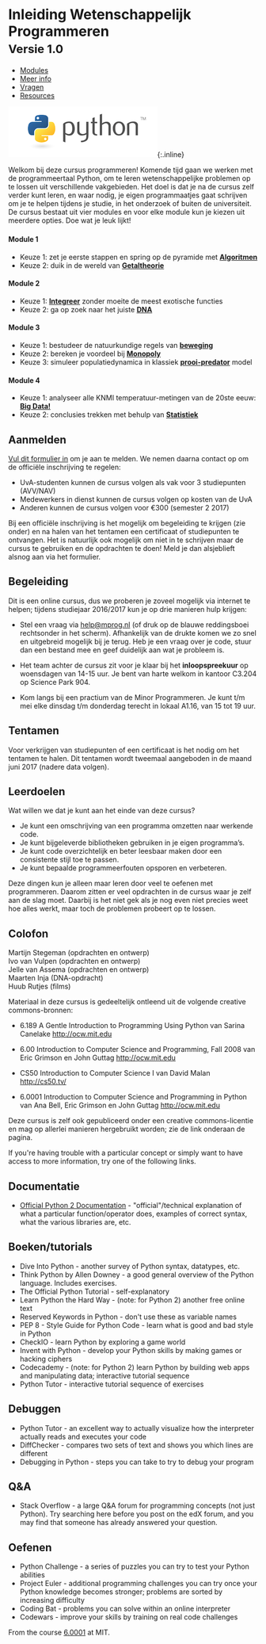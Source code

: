 <style>
h1
{
	border-bottom: 0 ! important;
}
ul.nav
{
	margin-left: 0 ! important;
}
</style>

# Inleiding Wetenschappelijk Programmeren<br><small>Versie 1.0</small>

<div>

<!-- Nav tabs -->
<ul class="nav nav-tabs" role="tablist">
<li role="presentation" class="active"><a href="#modules" aria-controls="modules" role="tab" data-toggle="tab">Modules</a></li>
<li role="presentation"><a href="#studiewijzer" aria-controls="studiewijzer" role="tab" data-toggle="tab">Meer info</a></li>
<li role="presentation"><a href="#vragen" aria-controls="vragen" role="tab" data-toggle="tab">Vragen</a></li>
<li role="presentation"><a href="#resources" aria-controls="resources" role="tab" data-toggle="tab">Resources</a></li>
</ul>


<!-- Tab panes -->
<div class="tab-content">
<div role="tabpanel" class="tab-pane active" id="modules">

![Python](python-logo.png){:.inline}  

Welkom bij deze cursus programmeren! Komende tijd gaan we werken met de programmeertaal Python, om te leren wetenschappelijke problemen op te lossen uit verschillende vakgebieden. Het doel is dat je na de cursus zelf verder kunt leren, en waar nodig, je eigen programmaatjes gaat schrijven om je te helpen tijdens je studie, in het onderzoek of buiten de universiteit. De cursus bestaat uit vier modules en voor elke module kun je kiezen uit meerdere opties. Doe wat je leuk lijkt!

<p style="margin-top:1.5em;"></p>

####  Module 1

- Keuze 1: zet je eerste stappen en spring op de pyramide met [<strong>Algoritmen</strong>](/algoritmen/inhoud)
- Keuze 2: duik in de wereld van [<strong>Getaltheorie</strong>](/getaltheorie/inhoud)

####  Module 2

- Keuze 1: [<strong>Integreer</strong>](/integreren/inhoud) zonder moeite de meest exotische functies
- Keuze 2: ga op zoek naar het juiste [<strong>DNA</strong>](/dna/inhoud)

####  Module 3

- Keuze 1: bestudeer de natuurkundige regels van [<strong>beweging</strong>](/beweging/inhoud)
- Keuze 2: bereken je voordeel bij [<strong>Monopoly</strong>](/monopoly/inhoud)
- Keuze 3: simuleer populatiedynamica in klassiek [<strong>prooi-predator</strong>](/prooipredator/inhoud) model

####  Module 4

- Keuze 1: analyseer alle KNMI temperatuur-metingen van de 20ste eeuw: [<strong>Big Data!</strong>](/bigdata/inhoud)
- Keuze 2: conclusies trekken met behulp van [<strong>Statistiek</strong>](/statistiek/inhoud)

</div>
<div role="tabpanel" class="tab-pane" id="studiewijzer">

## Aanmelden

[Vul dit formulier in](https://docs.google.com/forms/d/e/1FAIpQLSeQ7bMoMXKDO49h2RVElfVX8PjwYJNtD4J6ArC0iAeLKuTIEw/viewform) om je aan te melden. We nemen daarna contact op om de officiële inschrijving te regelen:

- UvA-studenten kunnen de cursus volgen als vak voor 3 studiepunten (AVV/NAV)
- Medewerkers in dienst kunnen de cursus volgen op kosten van de UvA
- Anderen kunnen de cursus volgen voor €300 (semester 2 2017)

Bij een officiële inschrijving is het mogelijk om begeleiding te krijgen (zie onder) en na halen van het tentamen een certificaat of studiepunten te ontvangen. Het is natuurlijk ook mogelijk om niet in te schrijven maar de cursus te gebruiken en de opdrachten te doen! Meld je dan alsjeblieft alsnog aan via het formulier.

## Begeleiding

Dit is een online cursus, dus we proberen je zoveel mogelijk via internet te helpen; tijdens studiejaar 2016/2017 kun je op drie manieren hulp krijgen:

- Stel een vraag via <help@mprog.nl> (of druk op de blauwe reddingsboei rechtsonder in het scherm). Afhankelijk van de drukte komen we zo snel en uitgebreid mogelijk bij je terug. Heb je een vraag over je code, stuur dan een bestand mee en geef duidelijk aan wat je probleem is.

- Het team achter de cursus zit voor je klaar bij het **inloopspreekuur** op woensdagen van 14-15 uur. Je bent van harte welkom in kantoor C3.204 op Science Park 904.

- Kom langs bij een practium van de Minor Programmeren. Je kunt t/m mei elke dinsdag t/m donderdag terecht in lokaal A1.16, van 15 tot 19 uur.

## Tentamen

Voor verkrijgen van studiepunten of een certificaat is het nodig om het tentamen te halen. Dit tentamen wordt tweemaal aangeboden in de maand juni 2017 (nadere data volgen).

## Leerdoelen

Wat willen we dat je kunt aan het einde van deze cursus?

- Je kunt een omschrijving van een programma omzetten naar werkende code.
- Je kunt bijgeleverde bibliotheken gebruiken in je eigen programma’s.
- Je kunt code overzichtelijk en beter leesbaar maken door een consistente stijl toe te passen.
- Je kunt bepaalde programmeerfouten opsporen en verbeteren.

Deze dingen kun je alleen maar leren door veel te oefenen met programmeren. Daarom zitten er veel opdrachten in de cursus waar je zelf aan de slag moet. Daarbij is het niet gek als je nog even niet precies weet hoe alles werkt, maar toch de problemen probeert op te lossen.

## Colofon

Martijn Stegeman (opdrachten en ontwerp)  
Ivo van Vulpen (opdrachten en ontwerp)  
Jelle van Assema (opdrachten en ontwerp)  
Maarten Inja (DNA-opdracht)  
Huub Rutjes (films)

Materiaal in deze cursus is gedeeltelijk ontleend uit de volgende creative commons-bronnen:

- 6.189 A Gentle Introduction to Programming Using Python van Sarina Canelake <http://ocw.mit.edu>

- 6.00 Introduction to Computer Science and Programming, Fall 2008 van Eric Grimson en John Guttag <http://ocw.mit.edu>

- CS50 Introduction to Computer Science I van David Malan <http://cs50.tv/>

- 6.0001 Introduction to Computer Science and Programming in Python van Ana Bell, Eric Grimson en John Guttag <http://ocw.mit.edu>

Deze cursus is zelf ook gepubliceerd onder een creative commons-licentie en mag op allerlei manieren hergebruikt worden; zie de link onderaan de pagina.

</div>
<div role="tabpanel" class="tab-pane" id="vragen">


</div>

<div role="tabpanel" class="tab-pane" id="resources">

If you're having trouble with a particular concept or simply want to have access to more information, try one of the following links.

## Documentatie

- [Official Python 2 Documentation]() - "official"/technical explanation of what a particular function/operator does, examples of correct syntax, what the various libraries are, etc.

## Boeken/tutorials

- Dive Into Python - another survey of Python syntax, datatypes, etc.
- Think Python by Allen Downey - a good general overview of the Python language. Includes exercises.
- The Official Python Tutorial - self-explanatory
- Learn Python the Hard Way - (note: for Python 2) another free online text
- Reserved Keywords in Python - don't use these as variable names
- PEP 8 - Style Guide for Python Code - learn what is good and bad style in Python
- CheckIO - learn Python by exploring a game world
- Invent with Python - develop your Python skills by making games or hacking ciphers
- Codecademy - (note: for Python 2) learn Python by building web apps and manipulating data; interactive
tutorial sequence
- Python Tutor - interactive tutorial sequence of exercises

## Debuggen

- Python Tutor - an excellent way to actually visualize how the interpreter actually reads and executes your code
- DiffChecker - compares two sets of text and shows you which lines are different
- Debugging in Python - steps you can take to try to debug your program

## Q&A

- Stack Overflow - a large Q&A forum for programming concepts (not just Python). Try searching here before you post on the edX forum, and you may find that someone has already answered your question.

## Oefenen

- Python Challenge - a series of puzzles you can try to test your Python abilities
- Project Euler - additional programming challenges you can try once your Python knowledge becomes
stronger; problems are sorted by increasing difficulty
- Coding Bat - problems you can solve within an online interpreter
- Codewars - improve your skills by training on real code challenges

From the course [6.0001](https://ocw.mit.edu/courses/electrical-engineering-and-computer-science/6-0001-introduction-to-computer-science-and-programming-in-python-fall-2016/) at MIT.

</div>


</div>

</div>


